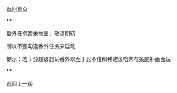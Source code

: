 
[返回首页](./Home)

**


番外任务暂未推出，敬请期待

所以不要勾选番外任务来启动

提示：若十分超级想玩番外以至于忍不住那种建议唅内存条脑补画面玩



**

[返回上一级](./常见问题指南)


